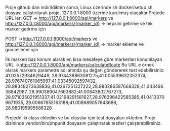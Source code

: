Proje github dan indirildikten sonra, Linux üzerinde sh docker/setup.sh dosyası çalıştırılarak proje, 127.0.0.1:8000 üzerine kurulmuş olacaktır.Projede URL ler:
GET -> http://127.0.0.1:8000/api/markers  ve http://127.0.0.1:8000/api/markers/{marker_id} -> hepsini getirme ve tek marker getirme için

POST ->http://127.0.0.1:8000/api/markers ve http://127.0.0.1:8000/api/markers/{marker_id} -> marker ekleme ve güncelleme için

İlk markerı baz konum alarak en kısa mesafeye göre markerları konumlayan URL ->http://127.0.0.1:8000/api/markers/calculateRoute
Bu URL e örnek olarak markers parametre adı altında şu değeri göndererek test edebilirsiniz: 41.02572934629449, 28.974438863081275;41.005539632352374, 28.976740761065997;41.03345092597432, 28.98348273638836;41.0267251327222,28.980286587668328;41.04349638842987, 28.990389047663882;41.00843802767273, 28.971035021951337;41.02198291581627,28.976296422585385;41.04133709671935, 29.00667655163188;41.008689057643686, 28.980195995586328

Projede iki class ekledim ve bu classlar için test dosyaları ekledim. Proje dizininde vendor/bin/phpunit dosyasını çalıştırarak testleri çalıştırabilirsiniz.
